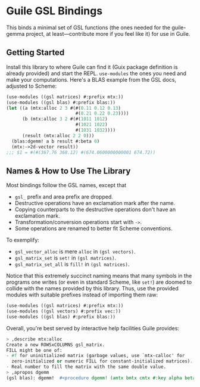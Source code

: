 # Guile GSL Bindings

This binds a minimal set of GSL functions (the ones needed for the
guile-gemma project, at least—contribute more if you feel like it) for
use in Guile.

## Getting Started

Install this library to where Guile can find it (Guix package
definition is already provided) and start the REPL. 
`use-modules` the ones you need and make your computations. 
Here's a BLAS example from the GSL docs, adjusted to Scheme:

``` scheme
(use-modules ((gsl matrices) #:prefix mtx:))
(use-modules ((gsl blas) #:prefix blas:))
(let ((a (mtx:alloc 2 3 #(#(0.11 0.12 0.13)
                          #(0.21 0.22 0.23))))
      (b (mtx:alloc 3 2 #(#(1011 1012)
                          #(1021 1022)
                          #(1031 1032))))
      (result (mtx:alloc 2 2 0)))
  (blas:dgemm! a b result #:beta 0)
  (mtx:->2d-vector result))
;;; $1 = #(#(367.76 368.12) #(674.0600000000001 674.72))
```

## Names & How to Use The Library

Most bindings follow the GSL names, except that
- `gsl_` prefix and area prefix are dropped.
- Destructive operations have an exclamation mark after the name. 
- Copying counterparts to the destructive operations don't have an
  exclamation mark.
- Transformation/conversion operations start with `->`.
- Some operations are renamed to better fit Scheme conventions.

To exemplify:
- `gsl_vector_alloc` is mere `alloc` in `(gsl vectors)`.
- `gsl_matrix_set` is `set!` in `(gsl matrices)`.
- `gsl_matrix_set_all` is `fill!` in `(gsl matrices)`.

Notice that this extremely succinct naming means that many symbols in
the programs one writes (or even in standard Scheme, like `set!`) are
doomed to collide with the names provided by this library. Thus, use
the provided modules with suitable prefixes instead of importing them
raw:

``` scheme
(use-modules ((gsl matrices) #:prefix mtx:))
(use-modules ((gsl vectors) #:prefix vec:))
(use-modules ((gsl blas) #:prefix blas:))
```

Overall, you're best served by interactive help facilities Guile
provides:
``` scheme
> ,describe mtx:alloc
Create a new ROWSxCOLUMNS gsl_matrix.
FILL might be one of:
- #f for uninitialized matrix (garbage values, use `mtx-calloc' for
  zero-initialized or numeric FILL for constant-initialized matrices).
- Real number to fill the matrix with the same double value.
> ,apropos dgemm
(gsl blas): dgemm!	#<procedure dgemm! (amtx bmtx cmtx #:key alpha beta transpose-a transpose-b)>
```
